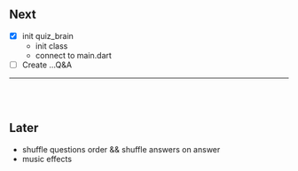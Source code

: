 ## Next

- [X] init quiz_brain
    - init class
    - connect to main.dart
- [ ] Create ...Q&A

___
<br><br>


## Later
- shuffle questions order && shuffle answers on answer
- music effects